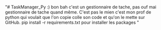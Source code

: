 "# TaskManager_Py
:) bon bah c'est un gestionnaire de tache, pas ouf mai gestionnaire de tache quand même.
C'est pas le mien c'est mon prof de python qui voulait que l'on copie colle son code et qu'on le mette sur GitHub.
 pip install -r requirements.txt
 pour installer les packages
" 
